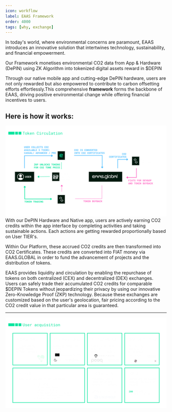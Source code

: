 ```yaml
---
icon: workflow
label: EAAS Framework
order: 4000
tags: [why, exchange]
---
```




In today's world, where environmental concerns are paramount, EAAS introduces an innovative solution that intertwines technology, sustainability, and financial empowerment.

Our Framework monetises environmental CO2 data from App & Hardware (DePIN) using ZK Algorithm into tokenized digital assets reward in $DEPIN
 
Through our native mobile app and cutting-edge DePIN hardware, users are not only rewarded but also empowered to contribute to carbon offsetting efforts effortlessly.This comprehensive **framework** forms the backbone of EAAS, driving positive environmental change while offering financial incentives to users.

## Here is how it works:

![](src/headers/10_framework.png)
With our DePIN Hardware and Native app, users are actively earning CO2 credits within the app interface by completing activities and taking sustainable actions. Each actions are getting rewarded proportionally based on User TIER's.

Within Our Platform, these accrued CO2 credits are then transformed into CO2 Certificates. These credits are converted into FIAT money via EAAS.GLOBAL in order to fund the advancement of projects and the distribution of tokens. 

EAAS provides liquidity and circulation by enabling the repurchase of tokens on both centralized (CEX) and decentralized (DEX) exchanges. Users can safely trade their accumulated CO2 credits for comparable $DEPIN Tokens without jeopardizing their privacy by using our innovative Zero-Knowledge Proof (ZKP) technology. Because these exchanges are customized based on the user's geolocation, fair pricing according to the CO2 credit value in that particular area is guaranteed. 

---
![](/src/headers/8_useraquisition.png)